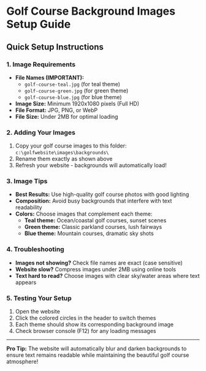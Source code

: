 # Golf Course Background Images Setup Guide

## Quick Setup Instructions

### 1. Image Requirements
- **File Names (IMPORTANT):**
  - `golf-course-teal.jpg` (for teal theme)
  - `golf-course-green.jpg` (for green theme)  
  - `golf-course-blue.jpg` (for blue theme)
- **Image Size:** Minimum 1920x1080 pixels (Full HD)
- **File Format:** JPG, PNG, or WebP
- **File Size:** Under 2MB for optimal loading

### 2. Adding Your Images
1. Copy your golf course images to this folder: `c:\golfwebsite\images\backgrounds\`
2. Rename them exactly as shown above
3. Refresh your website - backgrounds will automatically load!

### 3. Image Tips
- **Best Results:** Use high-quality golf course photos with good lighting
- **Composition:** Avoid busy backgrounds that interfere with text readability
- **Colors:** Choose images that complement each theme:
  - **Teal theme:** Ocean/coastal golf courses, sunset scenes
  - **Green theme:** Classic parkland courses, lush fairways
  - **Blue theme:** Mountain courses, dramatic sky shots

### 4. Troubleshooting
- **Images not showing?** Check file names are exact (case sensitive)
- **Website slow?** Compress images under 2MB using online tools
- **Text hard to read?** Choose images with clear sky/water areas where text appears

### 5. Testing Your Setup
1. Open the website
2. Click the colored circles in the header to switch themes
3. Each theme should show its corresponding background image
4. Check browser console (F12) for any loading messages

---

**Pro Tip:** The website will automatically blur and darken backgrounds to ensure text remains readable while maintaining the beautiful golf course atmosphere!